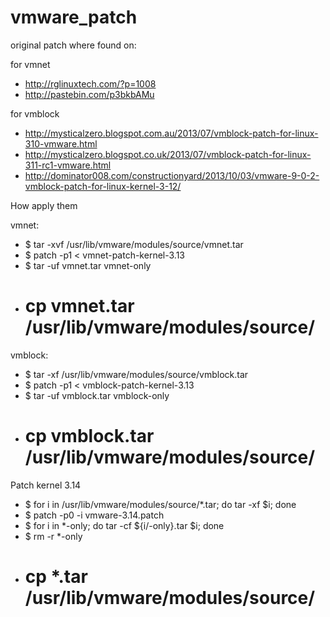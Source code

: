 vmware_patch
============

original patch where found on:

for vmnet
* http://rglinuxtech.com/?p=1008
* http://pastebin.com/p3bkbAMu

for vmblock
* http://mysticalzero.blogspot.com.au/2013/07/vmblock-patch-for-linux-310-vmware.html
* http://mysticalzero.blogspot.co.uk/2013/07/vmblock-patch-for-linux-311-rc1-vmware.html
* http://dominator008.com/constructionyard/2013/10/03/vmware-9-0-2-vmblock-patch-for-linux-kernel-3-12/

How apply them

vmnet:
* $ tar -xvf /usr/lib/vmware/modules/source/vmnet.tar
* $ patch -p1 < vmnet-patch-kernel-3.13
* $ tar -uf vmnet.tar vmnet-only
* # cp vmnet.tar /usr/lib/vmware/modules/source/
 
vmblock:
* $ tar -xf /usr/lib/vmware/modules/source/vmblock.tar
* $ patch -p1 < vmblock-patch-kernel-3.13
* $ tar -uf vmblock.tar vmblock-only
* # cp vmblock.tar /usr/lib/vmware/modules/source/

Patch kernel 3.14
* $ for i in /usr/lib/vmware/modules/source/*.tar; do tar -xf $i; done
* $ patch -p0 -i vmware-3.14.patch
* $ for i in *-only; do tar -cf ${i/-only}.tar $i; done
* $ rm -r *-only
* # cp *.tar /usr/lib/vmware/modules/source/
